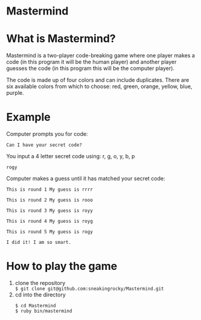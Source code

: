 Mastermind
==========

<h1>What is Mastermind?</h1>

<p>
Mastermind is a two-player code-breaking game where one player makes a code (in this program it will be the human player) and another player guesses the code (in this program this will be the computer player). 

The code is made up of four colors and can include duplicates. There are six available colors from which to choose: red, green, orange, yellow, blue, purple.</p>


<h1>Example</h1>
Computer prompts you for code:

<code>Can I have your secret code?</code>

You input a 4 letter secret code using: r, g, o, y, b, p

<code>rogy</code>


Computer makes a guess until it has matched your secret code:

<code>This is round 1
My guess is rrrr</code>

<code>This is round 2
My guess is rooo</code>

<code>This is round 3
My guess is royy</code>

<code>This is round 4
My guess is royg</code>

<code>This is round 5
My guess is rogy</code>

<code>I did it! I am so smart.</code>

<h1>How to play the game</h1>

<ol class="directions">
<li>clone the repository</li>
<code>$ git clone git@github.com:sneakingrocky/Mastermind.git</code>

<li>cd into the directory</li><code>
$ cd Mastermind
$ ruby bin/mastermind</code>
</li>
</ol>



